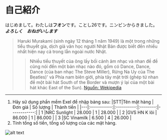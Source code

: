 # 自己紹介
はじめまして。わたしは**フオン**です。ことし26です。ニンビンからきました。
**_よろしく　おねがいします_**
>Haruki Murakami (sinh ngày 12 tháng 1 năm 1949) là một trong những tiểu thuyết gia, dịch giả văn học người Nhật Bản được biết đến nhiều nhất hiện nay cả trong lẫn ngoài nước Nhật.
>
>>Nhiều tiểu thuyết của ông lấy bối cảnh âm nhạc và nhan đề đề cũng nói đến một bản nhạc nào đó, gồm có Dance, Dance, Dance (của ban nhạc The Steve Miller), Rừng Na Uy của The Beatles)' và Phía nam biên giới, phía tây mặt trời (ghép từ nhan đề một bài hát South of the Border và mượn ý lại của một bài hát khác East of the Sun).
>[Nguồn: Wekipedia](vi.wikipedia.org/wiki/Murakami_Haruki)
************************************************
1. Hãy sử dụng phần mềm Exel để nhập bảng sau:
|STT|Tên mặt hàng |  Đơn giá   | Số lượng | Thành tiền  |
|---|:-----------:|:----------:|:--------:|------------:|
| 1 |NRC Sunlight |  28.000    |    1     |   28.000    |
| 2 |GVS HN K lõi |  86.000    |    1     |   86.000    |
| 3 |SC Vinamilk  |   6.500    |    4     |   26.000    |
2. Tính tổng số tiền, tổng số lượng của các mặt hàng.

![alt text](http://blog-imgs-47.fc2.com/n/i/j/nijiirokyozai/meishi_bingo.jpg)
